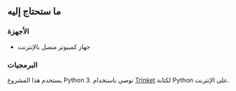 ## ما ستحتاج إليه

### الأجهزة

+ جهاز كمبيوتر متصل بالإنترنت

### البرمجيات

يستخدم هذا المشروع Python 3. نوصي باستخدام [Trinket](https://trinket.io/) لكتابة Python على الإنترنت.